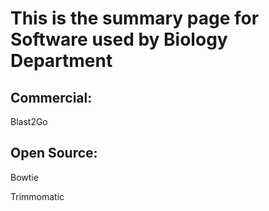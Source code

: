 # This is the summary page for Software used by Biology Department

## Commercial:

Blast2Go

## Open Source:

Bowtie

Trimmomatic
